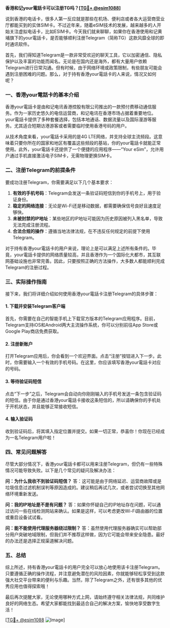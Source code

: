 **香港和记your電話卡可以注册TG吗？[[TG💪+ @esim1088](https://t.me/s/esim1088)]**

说到香港的电话卡，很多人第一反应就是那些在机场、便利店或者各大运营商营业厅都能买到的实体SIM卡。不过近年来，随着eSIM技术的发展，越来越多的人开始关注虚拟电话卡，比如ESIM卡。今天我们就来聊聊，如果你在香港使用和记黄埔旗下的your電話卡，是否能够顺利注册Telegram（简称TG）这款风靡全球的即时通讯软件。

首先，我们得知道Telegram是一款非常受欢迎的聊天工具，它以加密通信、隐私保护以及丰富的功能而闻名。无论是在国内还是海外，都有大量用户依赖Telegram进行日常沟通。但有时候，由于网络环境或政策限制，有些朋友可能会遇到注册困难的问题。那么，对于持有香港your電話卡的人来说，情况又如何呢？

### 一、香港your電話卡的基本介绍

香港your電話卡是由和记电讯香港控股有限公司推出的一款预付费移动通信服务。作为一家历史悠久的电信运营商，和记电讯在香港市场占据着重要地位。your電話卡提供了多种套餐选择，包括本地通话、数据流量以及国际漫游等服务。尤其适合短期访港游客或者需要临时使用香港号码的用户。

从技术角度来看，your電話卡采用的是4G LTE网络，并支持全球主流频段。这意味着只要你所在的国家和地区有覆盖这些频段的基站，你的your電話卡就能正常使用。此外，your電話卡还提供了一个便捷的应用程序——“Your eSim”，允许用户通过手机直接激活电子SIM卡，无需物理更换SIM卡。

### 二、注册Telegram的前提条件

要成功注册Telegram，你需要满足以下几个基本要求：

1. **有效的手机号码**：Telegram会发送一条验证码短信到你的手机号上，用于验证身份。
2. **稳定的网络连接**：无论是Wi-Fi还是移动数据，都需要确保信号良好且速度足够快。
3. **未被封禁的IP地址**：某些地区的IP地址可能因为历史原因被列入黑名单，导致无法完成注册流程。
4. **合法合规的操作**：遵循当地法律法规，在不违反任何规定的前提下使用Telegram。

对于持有香港your電話卡的用户来说，理论上是可以满足上述所有条件的。毕竟，your電話卡提供的网络质量较高，并且香港作为一个国际化大都市，其互联网基础设施也非常完善。因此，只要按照正确的方法操作，大多数人都能顺利完成Telegram的注册过程。

### 三、实际操作指南

接下来，我们将详细介绍如何使用香港your電話卡注册Telegram的具体步骤：

#### 1. 下载并安装Telegram客户端
首先，你需要在自己的智能手机上下载官方版本的Telegram应用程序。目前，Telegram支持iOS和Android两大主流操作系统，你可以分别前往App Store或Google Play商店免费获取。

#### 2. 注册新账户
打开Telegram应用后，你会看到一个欢迎界面。点击“注册”按钮进入下一步。此时，你需要输入一个有效的手机号码。在这里，你应该填写香港your電話卡对应的号码。

#### 3. 等待验证码短信
点击“下一步”之后，Telegram会自动向你刚刚输入的手机号发送一条包含验证码的短信。由于你是通过香港your電話卡接收这条短信的，所以请确保你的手机处于开机状态，并且能够正常接收短信。

#### 4. 输入验证码
收到验证码后，将其填入指定位置并提交。如果一切正常，恭喜你！你现在已经成为一名Telegram用户啦！

### 四、常见问题解答

尽管大部分情况下，香港your電話卡都可以用来注册Telegram，但仍有一些特殊情况可能导致失败。以下是几个常见的疑问及解决办法：

**问：为什么我收不到验证码短信？**
答：这可能是由于网络延迟、运营商故障或是垃圾信息过滤机制误判等原因造成的。建议稍后再试几次，或者尝试切换至其他网络环境重新发送。

**问：我的IP地址是不是有问题？**
答：如果你怀疑自己的IP地址存在问题，可以通过访问一些在线检测网站来确认。如果是这样，可以考虑更改Wi-Fi路由器的位置或重启设备试试看。

**问：能不能使用代理服务器绕过限制？**
答：虽然使用代理服务器确实可以帮助部分用户突破地域限制，但我们并不推荐这样做，因为它可能会带来安全隐患。最好的办法还是选择正规渠道解决问题。

### 五、总结

综上所述，持有香港your電話卡的用户完全可以放心地使用该卡注册Telegram。只要遵循正确的操作流程，并注意避免潜在的风险因素，你就能够轻松享受到这款强大社交平台带来的便利与乐趣。当然，除了Telegram之外，还有很多其他的优秀应用也值得探索哦！

最后再次提醒大家，无论使用哪种方式上网，请始终遵守相关法律法规，共同维护良好的网络生态。希望大家都能找到最适合自己的解决方案，愉快地享受数字生活！

[[TG💪+ @esim1088](https://t.me/s/esim1088) ![Image](https://i.postimg.cc/4NQfJmqS/Snipaste-2025-05-13-00-14-12.png)]